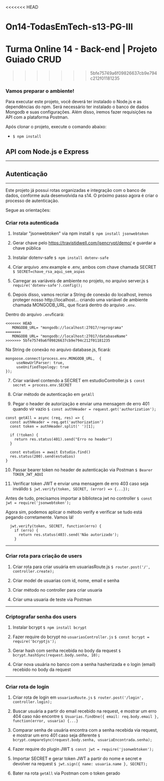 <<<<<<< HEAD
# On14-TodasEmTech-s13-PG-III
Turma Online 14 - Back-end | Projeto Guiado CRUD
=======
>>>>>>> 5bfe75749a6f09826637cb9e794c212f01181235
### Vamos preparar o ambiente!

Para executar este projeto, você deverá ter instalado o Node.js e as dependências do npm. Será necessário ter instalado o banco de dados Mongodb e suas configurações. Além disso, iremos fazer requisições na API com a plataforma Postman.

Após clonar o projeto, execute o comando abaixo:

- `$ npm install`

## API com Node.js e Express

-------------------------------


## Autenticação

-------------------------------

Este projeto já possui rotas organizadas e integração com o banco de dados, conforme aula desenvolvida na s14. O próximo passo agora é criar o processo de autenticação.

Segue as orientações:

### Criar rota autenticada

1. Instalar "jsonwebtoken" via npm install
`$ npm install jsonwebtoken`

2. Gerar chave pelo https://travistidwell.com/jsencrypt/demo/ e guardar a chave pública

3. Instalar dotenv-safe
`$ npm install dotenv-safe`

4. Criar arquivo .env.example e .env, ambos com chave chamada SECRET
`$ SECRET=chave_rsa_aqui_sem_aspas`

5. Carregar as variáveis de ambiente no projeto, no arquivo server.js
`$ require('dotenv-safe').config();`

6. Depois disso, vamos recriar a String de conexão do localhost, iremos proteger nosso http://localhost... criando uma variável de ambiente chamada MONGODB_URL, que ficará dentro do arquivo `.env`.

Dentro do arquivo `.env`ficará:

```SECRET=chave_rsa_aqui_sem_aspas
<<<<<<< HEAD
   MONGODB_URL= "mongodb://localhost:27017/reprograma"
=======
   MONGODB_URL= "mongodb://localhost:27017/databaseName"
>>>>>>> 5bfe75749a6f09826637cb9e794c212f01181235
```

Na String de conexão no arquivo database.js, ficará:

```//String de conexão
mongoose.connect(process.env.MONGODB_URL,  {
     useNewUrlParser: true,
     useUnifiedTopology: true
});
```

7. Criar variável contendo a SECRET em estudioController.js
`$ const secret = process.env.SECRET`

8. Criar método de autenticação em `getAll`

9. Pegar o header de autorização e enviar uma mensagem de erro 401 quando vir vazio
`$ const authHeader = request.get('authorization');`

```
const getAll = async (req, res) => {
  const authHeader = req.get('authorization')
  const token = authHeader.split(' ')[1];

  if (!token) {
    return res.status(401).send("Erro no header")
  }

  const estudios = await Estudio.find()
  res.status(200).send(estudios)
}
```

10. Passar bearer token no header de autenticação via Postman
`$ Bearer TOKEN_JWT_AQUI`

11. Verificar token JWT e enviar uma mensagem de erro 403 caso seja inválido
`$ jwt.verify(token, SECRET, (error) => {...});`

Antes de tudo, precisamos importar a biblioteca jwt no controller 
`$ const jwt = require('jsonwebtoken');`

Agora sim, podemos aplicar o método verify e verificar se tudo está pegando corretamente. 
Vamos lá!
```
  jwt.verify(token, SECRET, function(erro) {
    if (erro) {
      return res.status(403).send('Não autorizado');
    }
```
-----------------------------------------------------------------------------------------------
### Criar rota para criação de users

1. Criar rota para criar usuária em usuariasRoute.js
`$ router.post('/', controller.create);`

2. Criar model de usuarias com id, nome, email e senha

3. Criar método no controller para criar usuaria

4. Criar uma usuaria de teste via Postman

-----------------------------------------------------------------------------------------------
### Criptografar senha dos users

1. Instalar bcrypt
`$ npm install bcrypt`

2. Fazer require do bcrypt no `usuariasController.js`
`$ const bcrypt = require('bcryptjs');`

3. Gerar hash com senha recebida no body da request
`$ bcrypt.hashSync(request.body.senha, 10);`

4. Criar nova usuária no banco com a senha hasherizada e o login (email) recebido no body da request

-----------------------------------------------------------------------------------------------
### Criar rota de login

1. Criar rota de login em `usuariasRoute.js`
`$ router.post('/login', controller.login);`

2. Buscar usuária a partir do email recebido na request, e mostrar um erro 404 caso não encontre
`$ Usuarias.findOne({ email: req.body.email }, function(error, usuaria) {...}`

3. Comparar senha de usuária encontra com a senha recebida via request, e mostrar um erro 401 caso seja diferente
`$ bcrypt.compareSync(request.body.senha, usuariaEncontrada.senha);`

4. Fazer require do plugin JWT
`$ const jwt = require('jsonwebtoken');`

5. Importar SECRET e gerar token JWT a partir do nome e secret e devolver na request
`$ jwt.sign({ name: usuaria.name }, SECRET);`

6. Bater na rota `getAll` via Postman com o token gerado
